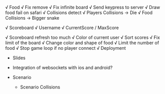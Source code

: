 √ Food
√ Fix remove
√ Fix infinite board
√ Send keypress to server
√ Draw food fail on safari
√ Collisions detect
    √ Players Collisions -> Die
    √ Food Collisions -> Bigger snake

√ Scoreboard
    √ Username
    √ CurrentScore / MaxScore

√ Scoreboard refresh too much
√ Color of current user
√ Sort scores
√ Fix limit of the board
√ Change color and shape of food
√ Limit the number of food
√ Stop game loop if no player connect
√ Deployment

* Slides
* Integration of websockets with ios and android?

* Scenario
    * Scenario Collisions